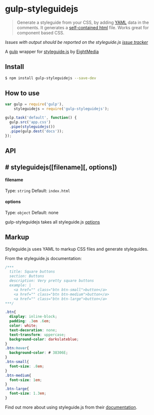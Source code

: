 # gulp-styleguidejs

> Generate a styleguide from your CSS, by adding [YAML](http://en.wikipedia.org/wiki/YAML) data in the comments. It generates a [self-contained html](https://rawgithub.com/EightMedia/styleguide.js/master/test/expected/index.html) file. Works great for component based CSS.

_Issues with output should be reported on the styleguide.js [issue tracker](https://github.com/EightMedia/styleguide.js/issues)_

A [gulp](https://github.com/gulpjs/gulp) wrapper for [styleguide.js](https://github.com/EightMedia/styleguide.js) by [EightMedia](https://github.com/EightMedia/)

## Install
```bash
$ npm install gulp-styleguidejs --save-dev
```

## How to use

```javascript
var gulp = require('gulp'),
    styleguidejs = require('gulp-styleguidejs');

gulp.task('default', function() {
  gulp.src('app.css')
  .pipe(styleguidejs())
  .pipe(gulp.dest('docs'));
});
```

## API
## # styleguidejs([filename]\[, options])

#### filename
Type: `string`
Default: `index.html`

#### options
Type: `object`
Default: none

gulp-styleguidejs takes all styleguide.js [options](https://github.com/EightMedia/styleguide.js#user-content-customize-look-and-feel)

## Markup
Styleguide.js uses YAML to markup CSS files and generate styleguides.

From the styleguide.js documentation:

```css
/***
  title: Square buttons
  section: Buttons
  description: Very pretty square buttons
  example: |
    <a href="" class="btn btn-small">button</a>
    <a href="" class="btn btn-medium">button</a>
    <a href="" class="btn btn-large">button</a>
***/

.btn{
  display: inline-block;
  padding: .3em .6em;
  color: white;
  text-decoration: none;
  text-transform: uppercase;
  background-color: darkslateblue;
}
.btn:hover{
  background-color: # 38306E;
}
.btn-small{
  font-size: .8em;
}
.btn-medium{
  font-size: 1em;
}
.btn-large{
  font-size: 1.3em;
}
```

Find out more about using styleguide.js from their [documentation](https://github.com/EightMedia/styleguide.js).
